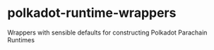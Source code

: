 # polkadot-runtime-wrappers

Wrappers with sensible defaults for constructing Polkadot Parachain Runtimes